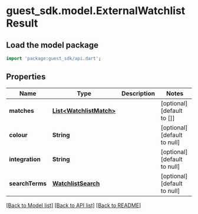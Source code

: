 # guest_sdk.model.ExternalWatchlistResult

## Load the model package
```dart
import 'package:guest_sdk/api.dart';
```

## Properties
Name | Type | Description | Notes
------------ | ------------- | ------------- | -------------
**matches** | [**List&lt;WatchlistMatch&gt;**](WatchlistMatch.md) |  | [optional] [default to []]
**colour** | **String** |  | [optional] [default to null]
**integration** | **String** |  | [optional] [default to null]
**searchTerms** | [**WatchlistSearch**](WatchlistSearch.md) |  | [optional] [default to null]

[[Back to Model list]](../README.md#documentation-for-models) [[Back to API list]](../README.md#documentation-for-api-endpoints) [[Back to README]](../README.md)


